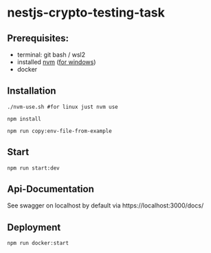 # nestjs-crypto-testing-task

## Prerequisites:

- terminal: git bash / wsl2
- installed [nvm](https://github.com/nvm-sh/nvm) ([for windows](https://github.com/coreybutler/nvm-windows))
- docker

## Installation

```
./nvm-use.sh #for linux just nvm use
```

```
npm install
```

```
npm run copy:env-file-from-example
```

## Start

```
npm run start:dev
```

## Api-Documentation

See swagger on localhost by default via https://localhost:3000/docs/

## Deployment

```
npm run docker:start
```
